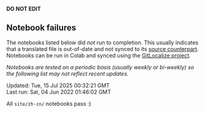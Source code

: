 __DO NOT EDIT__

## Notebook failures

The notebooks listed below did *not* run to completion. This usually indicates
that a translated file is out-of-date and not synced to its
[source counterpart](../en-snapshot/). Notebooks can be run in Colab and synced
using the [GitLocalize project](https://gitlocalize.com/tensorflow/docs-l10n).

*Notebooks are tested on a periodic basis (usually weekly or bi-weekly) so the
following list may not reflect recent updates.*

Updated: Tue, 15 Jul 2025 00:32:21 GMT<br/>
Last run: Sat, 04 Jun 2022 01:46:02 GMT

All <code>site/zh-cn/</code> notebooks pass :)

